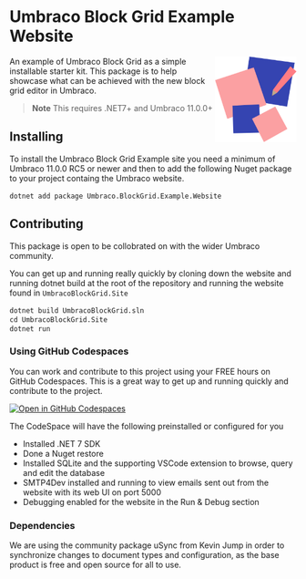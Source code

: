 # Umbraco Block Grid Example Website

<img src=".github/readme-assets/UmbracoBlockGridDemoLogo.png" alt="Umbraco Block Grid Example Website" height="150" align="right">

An example of Umbraco Block Grid as a simple installable starter kit. This package is to help showcase what can be achieved with the new block grid editor in Umbraco.

> **Note** 
> This requires .NET7+ and Umbraco 11.0.0+

## Installing
To install the Umbraco Block Grid Example site you need a minimum of Umbraco 11.0.0 RC5 or newer and then to add the following Nuget package to your project containg the Umbraco website.

```
dotnet add package Umbraco.BlockGrid.Example.Website
```

## Contributing
This package is open to be collobrated on with the wider Umbraco community.

You can get up and running really quickly by cloning down the website and running dotnet build at the root of the repository and running the website found in `UmbracoBlockGrid.Site`

```
dotnet build UmbracoBlockGrid.sln
cd UmbracoBlockGrid.Site
dotnet run 
```

### Using GitHub Codespaces
You can work and contribute to this project using your FREE hours on GitHub Codespaces. This is a great way to get up and running quickly and contribute to the project.

[![Open in GitHub Codespaces](https://github.com/codespaces/badge.svg)](https://github.com/codespaces/new?hide_repo_select=true&ref=main&repo=569757441&machine=standardLinux32gb&devcontainer_path=.devcontainer%2Fdevcontainer.json&location=WestEurope)


The CodeSpace will have the following preinstalled or configured for you

* Installed .NET 7 SDK
* Done a Nuget restore
* Installed SQLite and the supporting VSCode extension to browse, query and edit the database
* SMTP4Dev installed and running to view emails sent out from the website with its web UI on port 5000
* Debugging enabled for the website in the Run & Debug section


### Dependencies

We are using the community package uSync from Kevin Jump in order to synchronize changes to document types and configuration, as the base product is free and open source for all to use.

